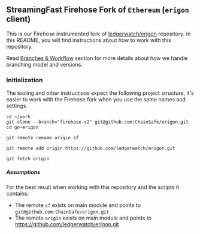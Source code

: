 ## StreamingFast Firehose Fork of `Ethereum` (`erigon` client)

This is our Firehose instrumented fork of [ledgerwatch/erigon](https://github.com/ledgerwatch/erigon) repository. In this README, you will find instructions about how to work with this repository.

Read [Branches & Workflow](#branches-&-workflow) section for more details about how we handle branching model and versions.

### Initialization

The tooling and other instructions expect the following project
structure, it's easier to work with the Firehose fork when you use
the same names and settings.
```
cd ~/work
git clone --branch="firehose-v2" git@github.com:ChainSafe/erigon.git
cd go-erigon

git remote rename origin sf

git remote add origin https://github.com/ledgerwatch/erigon.git

git fetch origin
```

##### Assumptions

For the best result when working with this repository and the scripts it contains:

- The remote `sf` exists on main module and points to `git@github.com:ChainSafe/erigon.git`
- The remote `origin` exists on main module and points to https://github.com/ledgerwatch/erigon.git
